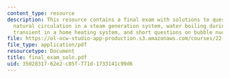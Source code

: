 ```yaml
---
content_type: resource
description: This resource contains a final exam with solutions to questions on steady-state
  natural circulation in a steam generation system, water boiling during a loss-of-flow
  transient in a home heating system, and short questions on bubble nucleation.
file: https://ol-ocw-studio-app-production.s3.amazonaws.com/courses/22-313j-thermal-hydraulics-in-power-technology-spring-2007/3502831762e2c85f771d1733141c99d6_final_exam_soln.pdf
file_type: application/pdf
resourcetype: Document
title: final_exam_soln.pdf
uid: 35028317-62e2-c85f-771d-1733141c99d6
---
```

